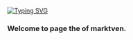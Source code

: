 [![Typing SVG](https://readme-typing-svg.herokuapp.com?color=%2336BCF7&lines=Beginer+ML+Developer)](https://git.io/typing-svg)
### Welcome to page the of **marktven**.

